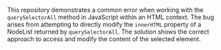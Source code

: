 This repository demonstrates a common error when working with the `querySelectorAll` method in JavaScript within an HTML context.  The bug arises from attempting to directly modify the `innerHTML` property of a NodeList returned by `querySelectorAll`.  The solution shows the correct approach to access and modify the content of the selected element.